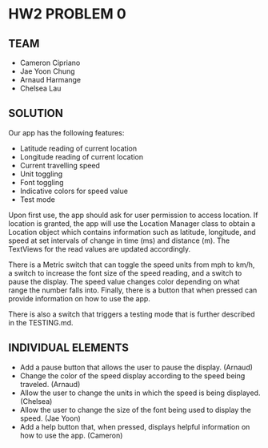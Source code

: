# HW2 PROBLEM 0

## TEAM
- Cameron Cipriano
- Jae Yoon Chung
- Arnaud Harmange 
- Chelsea Lau

## SOLUTION
 
 Our app has the following features:
 - Latitude reading of current location
 - Longitude reading of current location
 - Current travelling speed
 - Unit toggling
 - Font toggling
 - Indicative colors for speed value
 - Test mode

 Upon first use, the app should ask for user permission to access location. If location is granted, the app will use the Location Manager class to obtain a Location object which contains information such as latitude, longitude, and speed at set intervals of change in time (ms) and distance (m). The TextViews for the read values are updated accordingly.

 There is a Metric switch that can toggle the speed units from mph to km/h, a switch to increase the font size of the speed reading, and a switch to pause the display. The speed value changes color depending on what range the number falls into. Finally, there is a button that when pressed can provide information on how to use the app. 

 There is also a switch that triggers a testing mode that is further described in the TESTING.md. 

 ## INDIVIDUAL ELEMENTS
- Add a pause button that allows the user to pause the display. (Arnaud)
- Change the color of the speed display according to the speed being traveled. (Arnaud)
- Allow the user to change the units in which the speed is being displayed. (Chelsea)
- Allow the user to change the size of the font being used to display the speed. (Jae Yoon)
- Add a help button that, when pressed, displays helpful information on how to use the app. (Cameron)

